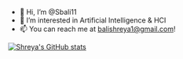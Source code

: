 - 👋 Hi, I’m @Sbali11
- 👀 I’m interested in Artificial Intelligence & HCI 
- 📫 You can reach me at balishreya1@gmail.com!

<!---
Sbali11/Sbali11 is a ✨ special ✨ repository because its `README.md` (this file) appears on your GitHub profile.
You can click the Preview link to take a look at your changes.
--->


[![Shreya's GitHub stats](https://github-readme-stats.vercel.app/api?username=Sbali11)](https://github.com/anuraghazra/github-readme-stats)
